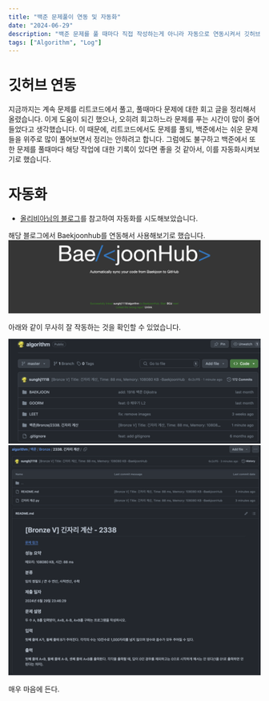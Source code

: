```yaml
---
title: "백준 문제풀이 연동 및 자동화"
date: "2024-06-29"
description: "백준 문제를 풀 때마다 직접 작성하는게 아니라 자동으로 연동시켜서 깃허브에 올라가도록 설정해봤습니다."
tags: ["Algorithm", "Log"]
---
```


# 깃허브 연동
지금까지는 계속 문제를 리트코드에서 풀고, 풀때마다 문제에 대한 회고 글을 정리해서 올렸습니다. 이게 도움이 되긴 했으나, 오히려 회고하느라 문제를 푸는 시간이 많이 줄어들었다고 생각했습니다. 이 때문에, 리트코드에서도 문제를 풀되, 백준에서는 쉬운 문제들을 위주로 많이 풀어보면서 정리는 안하려고 합니다. 그럼에도 불구하고 백준에서 또한 문제를 풀때마다 해당 작업에 대한 기록이 있다면 좋을 것 같아서, 이를 자동화시켜보기로 했습니다.

# 자동화
- [올리비아님의 블로그](https://oliviakim.tistory.com/34)를 참고하여 자동화를 시도해보았습니다.

해당 블로그에서 Baekjoonhub를 연동해서 사용해보기로 했습니다.
![hub](../../../images/algorithm/log/baekjoonhub.png)

아래와 같이 무사히 잘 작동하는 것을 확인할 수 있었습니다.

![hub2](../../../images/algorithm/log/baekjoonhub2.png)
![hub3](../../../images/algorithm/log/baekjoonhub3.png)

매우 마음에 든다.